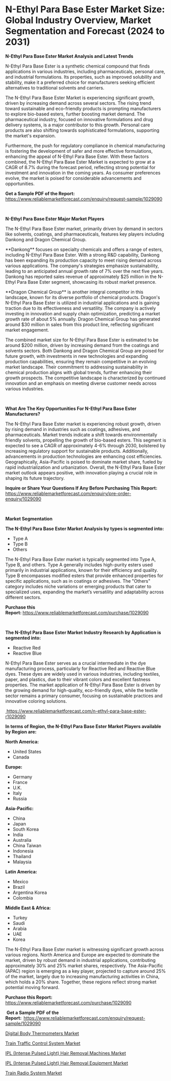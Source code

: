 <p><h1>N-Ethyl Para Base Ester Market Size: Global Industry Overview, Market Segmentation and Forecast (2024 to 2031)</h1></p><p><strong>N-Ethyl Para Base Ester Market Analysis and Latest Trends</strong></p>
<p><p>N-Ethyl Para Base Ester is a synthetic chemical compound that finds applications in various industries, including pharmaceuticals, personal care, and industrial formulations. Its properties, such as improved solubility and stability, make it a preferred choice for manufacturers seeking efficient alternatives to traditional solvents and carriers.</p><p>The N-Ethyl Para Base Ester Market is experiencing significant growth, driven by increasing demand across several sectors. The rising trend toward sustainable and eco-friendly products is prompting manufacturers to explore bio-based esters, further boosting market demand. The pharmaceutical industry, focused on innovative formulations and drug delivery systems, is a major contributor to this growth. Personal care products are also shifting towards sophisticated formulations, supporting the market's expansion.</p><p>Furthermore, the push for regulatory compliance in chemical manufacturing is fostering the development of safer and more effective formulations, enhancing the appeal of N-Ethyl Para Base Ester. With these factors combined, the N-Ethyl Para Base Ester Market is expected to grow at a CAGR of 8.7% during the forecast period, reflecting strong potential for investment and innovation in the coming years. As consumer preferences evolve, the market is poised for considerable advancements and opportunities.</p></p>
<p><strong>Get a Sample PDF of the Report:&nbsp;</strong> <a href="https://www.reliablemarketforecast.com/enquiry/request-sample/1029090?utm_campaign=1743&utm_medium=2&utm_source=Github&utm_content=ia&utm_term=03122024&utm_id=n-ethyl-para-base-ester">https://www.reliablemarketforecast.com/enquiry/request-sample/1029090</a></p>
<p>&nbsp;</p>
<p><strong>N-Ethyl Para Base Ester Major Market Players</strong></p>
<p><p>The N-Ethyl Para Base Ester market, primarily driven by demand in sectors like solvents, coatings, and pharmaceuticals, features key players including Dankong and Dragon Chemical Group.</p><p>**Dankong** focuses on specialty chemicals and offers a range of esters, including N-Ethyl Para Base Ester. With a strong R&D capability, Dankong has been expanding its production capacity to meet rising demand across various applications. The company's strategies emphasize sustainability, leading to an anticipated annual growth rate of 7% over the next five years. Dankong has reported sales revenue of approximately $25 million in the N-Ethyl Para Base Ester segment, showcasing its robust market presence.</p><p>**Dragon Chemical Group** is another integral competitor in this landscape, known for its diverse portfolio of chemical products. Dragon's N-Ethyl Para Base Ester is utilized in industrial applications and is gaining traction due to its effectiveness and versatility. The company is actively investing in innovation and supply chain optimization, predicting a market growth rate of about 5% annually. Dragon Chemical Group has generated around $30 million in sales from this product line, reflecting significant market engagement.</p><p>The combined market size for N-Ethyl Para Base Ester is estimated to be around $200 million, driven by increasing demand from the coatings and solvents sectors. Both Dankong and Dragon Chemical Group are poised for future growth, with investments in new technologies and expanding production capabilities, ensuring they remain competitive in an evolving market landscape. Their commitment to addressing sustainability in chemical production aligns with global trends, further enhancing their growth prospects. The competitive landscape is characterized by continued innovation and an emphasis on meeting diverse customer needs across various industries.</p></p>
<p>&nbsp;</p>
<p><strong>What Are The Key Opportunities For N-Ethyl Para Base Ester Manufacturers?</strong></p>
<p><p>The N-Ethyl Para Base Ester market is experiencing robust growth, driven by rising demand in industries such as coatings, adhesives, and pharmaceuticals. Market trends indicate a shift towards environmentally friendly solvents, propelling the growth of bio-based esters. This segment is expected to see a CAGR of approximately 4-6% through 2030, bolstered by increasing regulatory support for sustainable products. Additionally, advancements in production technologies are enhancing cost efficiencies. Geographically, Asia-Pacific is poised to dominate market share, fueled by rapid industrialization and urbanization. Overall, the N-Ethyl Para Base Ester market outlook appears positive, with innovation playing a crucial role in shaping its future trajectory.</p></p>
<p><strong>Inquire or Share Your Questions If Any Before Purchasing This Report:</strong> <a href="https://www.reliablemarketforecast.com/enquiry/pre-order-enquiry/1029090?utm_campaign=1743&utm_medium=2&utm_source=Github&utm_content=ia&utm_term=03122024&utm_id=n-ethyl-para-base-ester">https://www.reliablemarketforecast.com/enquiry/pre-order-enquiry/1029090</a></p>
<p>&nbsp;</p>
<p><strong>Market Segmentation</strong></p>
<p><strong>The N-Ethyl Para Base Ester Market Analysis by types is segmented into:</strong></p>
<p><ul><li>Type A</li><li>Type B</li><li>Others</li></ul></p>
<p><p>The N-Ethyl Para Base Ester market is typically segmented into Type A, Type B, and others. Type A generally includes high-purity esters used primarily in industrial applications, known for their efficiency and quality. Type B encompasses modified esters that provide enhanced properties for specific applications, such as in coatings or adhesives. The "Others" category includes niche variations or emerging products that cater to specialized uses, expanding the market’s versatility and adaptability across different sectors.</p></p>
<p><strong>Purchase this Report:&nbsp;</strong><a href="https://www.reliablemarketforecast.com/purchase/1029090?utm_campaign=1743&utm_medium=2&utm_source=Github&utm_content=ia&utm_term=03122024&utm_id=n-ethyl-para-base-ester">https://www.reliablemarketforecast.com/purchase/1029090</a></p>
<p>&nbsp;</p>
<p><strong>The N-Ethyl Para Base Ester Market Industry Research by Application is segmented into:</strong></p>
<p><ul><li>Reactive Red</li><li>Reactive Blue</li></ul></p>
<p><p>N-Ethyl Para Base Ester serves as a crucial intermediate in the dye manufacturing process, particularly for Reactive Red and Reactive Blue dyes. These dyes are widely used in various industries, including textiles, paper, and plastics, due to their vibrant colors and excellent fastness properties. The market application of N-Ethyl Para Base Ester is driven by the growing demand for high-quality, eco-friendly dyes, while the textile sector remains a primary consumer, focusing on sustainable practices and innovative coloring solutions.</p></p>
<p><a href="https://www.reliablemarketforecast.com/n-ethyl-para-base-ester-r1029090?utm_campaign=1743&utm_medium=2&utm_source=Github&utm_content=ia&utm_term=03122024&utm_id=n-ethyl-para-base-ester">&nbsp;https://www.reliablemarketforecast.com/n-ethyl-para-base-ester-r1029090</a></p>
<p><strong>In terms of Region, the N-Ethyl Para Base Ester Market Players available by Region are:</strong></p>
<p>
    <p> <strong> North America: </strong>
        <ul>
            <li>United States</li>
            <li>Canada</li>
        </ul>
        </p> 
    <p> <strong> Europe: </strong>
        <ul>
            <li>Germany</li>
            <li>France</li>
            <li>U.K.</li>
            <li>Italy</li>
            <li>Russia</li>
        </ul>
        </p> 
    <p> <strong> Asia-Pacific: </strong>
        <ul>
            <li>China</li>
            <li>Japan</li>
            <li>South Korea</li>
            <li>India</li>
            <li>Australia</li>
            <li>China Taiwan</li>
            <li>Indonesia</li>
            <li>Thailand</li>
            <li>Malaysia</li>
        </ul>
        </p> 
    <p> <strong> Latin America: </strong>
        <ul>
            <li>Mexico</li>
            <li>Brazil</li>
            <li>Argentina Korea</li>
            <li>Colombia</li>
        </ul>
        </p> 
    <p> <strong> Middle East & Africa: </strong>
        <ul>
            <li>Turkey</li>
            <li>Saudi</li>
            <li>Arabia</li>
            <li>UAE</li>
            <li>Korea</li>
        </ul>
    </p>
    </p>
<p><p>The N-Ethyl Para Base Ester market is witnessing significant growth across various regions. North America and Europe are expected to dominate the market, driven by robust demand in industrial applications, contributing approximately 30% and 25% market shares, respectively. The Asia-Pacific (APAC) region is emerging as a key player, projected to capture around 25% of the market, largely due to increasing manufacturing activities in China, which holds a 20% share. Together, these regions reflect strong market potential moving forward.</p></p>
<p><strong>Purchase this Report: </strong><a href="https://www.reliablemarketforecast.com/purchase/1029090?utm_campaign=1743&utm_medium=2&utm_source=Github&utm_content=ia&utm_term=03122024&utm_id=n-ethyl-para-base-ester">https://www.reliablemarketforecast.com/purchase/1029090</a></p>
<p>&nbsp;<strong>Get a Sample PDF of the Report:&nbsp;&nbsp;</strong><a href="https://www.reliablemarketforecast.com/enquiry/request-sample/1029090?utm_campaign=1743&utm_medium=2&utm_source=Github&utm_content=ia&utm_term=03122024&utm_id=n-ethyl-para-base-ester">https://www.reliablemarketforecast.com/enquiry/request-sample/1029090</a></p>
<p><strong></strong></p>
<p><p><a href="https://www.linkedin.com/pulse/digital-body-thermometers-market-navigating-challenges-unlocking-udqqe?utm_campaign=1743&utm_medium=2&utm_source=Github&utm_content=ia&utm_term=03122024&utm_id=n-ethyl-para-base-ester">Digital Body Thermometers Market</a></p><p><a href="https://www.linkedin.com/pulse/train-traffic-control-system-market-forecasted-types-applications-twfef?utm_campaign=1743&utm_medium=2&utm_source=Github&utm_content=ia&utm_term=03122024&utm_id=n-ethyl-para-base-ester">Train Traffic Control System Market</a></p><p><a href="https://issuu.com/reportprime-2/docs/ipl-intense-pulsed-light-hair-removal-machines-mar?utm_campaign=1743&utm_medium=2&utm_source=Github&utm_content=ia&utm_term=03122024&utm_id=n-ethyl-para-base-ester">IPL (Intense Pulsed Light) Hair Removal Machines Market</a></p><p><a href="https://issuu.com/reportprime-2/docs/ipl-intense-pulsed-light-hair-removal-equipment-ma?utm_campaign=1743&utm_medium=2&utm_source=Github&utm_content=ia&utm_term=03122024&utm_id=n-ethyl-para-base-ester">IPL (Intense Pulsed Light) Hair Removal Equipment Market</a></p><p><a href="https://www.linkedin.com/pulse/projected-growth-train-radio-system-market-size-scope-xljle?utm_campaign=1743&utm_medium=2&utm_source=Github&utm_content=ia&utm_term=03122024&utm_id=n-ethyl-para-base-ester">Train Radio System Market</a></p></p>